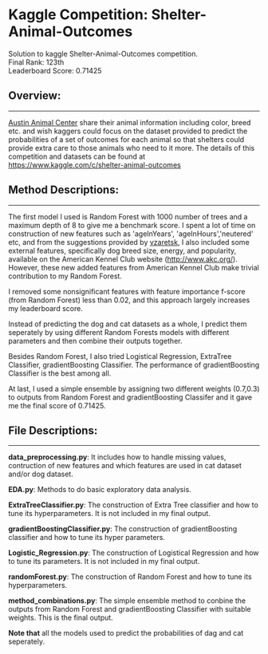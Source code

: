 # Kaggle Competition: Shelter-Animal-Outcomes

Solution to kaggle Shelter-Animal-Outcomes competition.<br> 
Final Rank: 123th<br>
Leaderboard Score: 0.71425

## Overview:

---------------------

[Austin Animal Center](http://www.austintexas.gov/department/aac) share their animal information including color, breed etc. and wish kaggers could focus on the dataset provided to predict the probabilities of a set of outcomes for each animal so that shelters could provide extra care to those animals who need to it more. The details of this competition and datasets can be found at https://www.kaggle.com/c/shelter-animal-outcomes


## Method Descriptions:

-------------------------

The first model I used is Random Forest with 1000 number of trees and a maximum depth of 8 to give me a benchmark score.
I spent a lot of time on construction of new features such as 'ageInYears', 'ageInHours','neutered' etc, and from the suggestions provided by [vzaretsk](https://github.com/vzaretsk/kaggle-animal-shelter), I also included some external features, specifically dog breed size, energy, and popularity, available on the American Kennel Club website (http://www.akc.org/). However, these new added features from American Kennel Club make trivial contribution to my Random Forest. 

I removed some nonsignificant features with feature importance f-score (from Random Forest) less than 0.02, and this approach largely increases my leaderboard score. 

Instead of predicting the dog and cat datasets as a whole, I predict them seperately by using different Random Forests models with different parameters and then combine their outputs together.

Besides Random Forest, I also tried Logistical Regression, ExtraTree Classifier, gradientBoosting Classifier. The performance of gradientBoosting Classifier is the best among all. 

At last, I used a simple ensemble by assigning two different weights (0.7,0.3) to outputs from Random Forest and gradientBoosting Classifer and it gave me the final score of 0.71425.

## File Descriptions:
-------------------------

**data_preprocessing.py**: It includes how to handle missing values, contruction of new features and which features are used in cat dataset and/or dog dataset.

**EDA.py**: Methods to do basic exploratory data analysis. 

**ExtraTreeClassifier.py**: The construction of Extra Tree classifier and how to tune its hyperparameters. It is not included in my                                 final output.

**gradientBoostingClassifier.py**: The construction of gradientBoosting classifier and how to tune its hyper parameters.

**Logistic_Regression.py**: The construction of Logistical Regression and how to tune its parameters. It is not included in my final output. 

**randomForest.py**: The construction of Random Forest and how to tune its hyperparameters. 

**method_combinations.py**: The simple ensemble method to conbine the outputs from Random Forest and gradientBoosting Classifier with suitable weights. This is the final output.

**Note that** all the models used to predict the probabilities of dag and cat seperately. 

